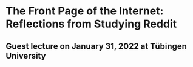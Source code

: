 # The Front Page of the Internet: Reflections from Studying Reddit

## Guest lecture on January 31, 2022 at Tübingen University 
